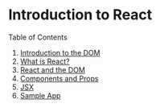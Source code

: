 # Introduction to React

Table of Contents

1. [Introduction to the DOM]()
2. [What is React?]()
3. [React and the DOM]()
4. [Components and Props]()
5. [JSX]()
6. [Sample App]()